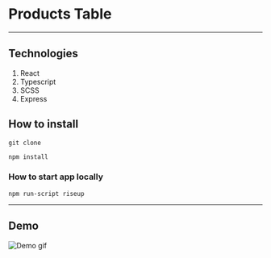 # Products Table

<hr>

## Technologies
1) React
2) Typescript
3) SCSS
4) Express

## How to install
```
git clone
```
```
npm install
```

### How to start app locally
```
npm run-script riseup
```

<hr>

## Demo
![Demo gif](./demo.gif)